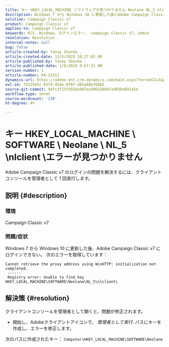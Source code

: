 ```yaml
---
title: キー HKEY_LOCAL_MACHINE ソフトウェアが見つかりません Neolane NL_5 nlclient エラー
description: Windows 7 から Windows 10 に更新した後にAdobe Campaign Classic v7 ログインエラーを解決する方法を説明します。
solution: Campaign Classic v7
product: Campaign Classic v7
applies-to: Campaign Classic v7
keywords: KCS, Windows，ログインエラー， campaign classic v7, admin
resolution: Resolution
internal-notes: null
bug: false
article-created-by: Tanay Sharma .
article-created-date: 12/5/2023 10:27:02 AM
article-published-by: Tanay Sharma .
article-published-date: 1/8/2024 9:57:31 AM
version-number: 1
article-number: KA-23311
dynamics-url: https://adobe-ent.crm.dynamics.com/main.aspx?forceUCI=1&pagetype=entityrecord&etn=knowledgearticle&id=81bdbcce-5893-ee11-be37-6045bd006b25
exl-id: 7532545c-6379-454e-8f0f-d85a60a768b5
source-git-commit: 46fc2f23fd556a987acb96338b6fad03b489141e
workflow-type: tm+mt
source-wordcount: '130'
ht-degree: 4%

---
```


# キー HKEY_LOCAL_MACHINE \ SOFTWARE \ Neolane \ NL_5 \nlclient \エラーが見つかりません


Adobe Campaign Classic v7 のログインの問題を解決するには、クライアントコンソールを管理者として 1 回実行します。

## 説明 {#description}


### 環境

Campaign Classic v7



### 問題/症状

Windows 7 から Windows 10 に更新した後、Adobe Campaign Classic v7 にログインできない。 次のエラーを取得しています：


```
Cannot retrieve the proxy address using WinHTTP: initialization not completed.
 ------
 Registry error: Unable to find key HKEY_LOCAL_MACHINE\SOFTWARE\Neolane\NL_5\nlclient\
```



## 解決策 {#resolution}


クライアントコンソールを管理者として開くと、問題が修正されます。

- 開始し、Adobeクライアントアイコンで、 *管理者として実行*. パスにキーを作成し、エラーを修正します。


次のパスに作成されたキー： `Computer\HKEY_LOCAL_MACHINE\SOFTWARE\Neolane`
